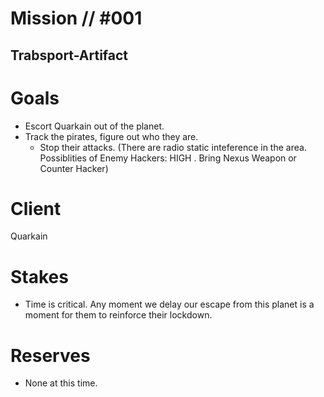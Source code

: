 # Mission // #001
## Trabsport-Artifact
# Goals
- Escort Quarkain out of the planet.
- Track the pirates, figure out who they are.
  - Stop their attacks.
(There are radio static inteference in the area. Possiblities of Enemy Hackers: HIGH . Bring Nexus Weapon or Counter Hacker)
# Client
Quarkain
# Stakes
- Time is critical. Any moment we delay our escape from this planet is a moment for them to reinforce their lockdown.
# Reserves
- None at this time.
